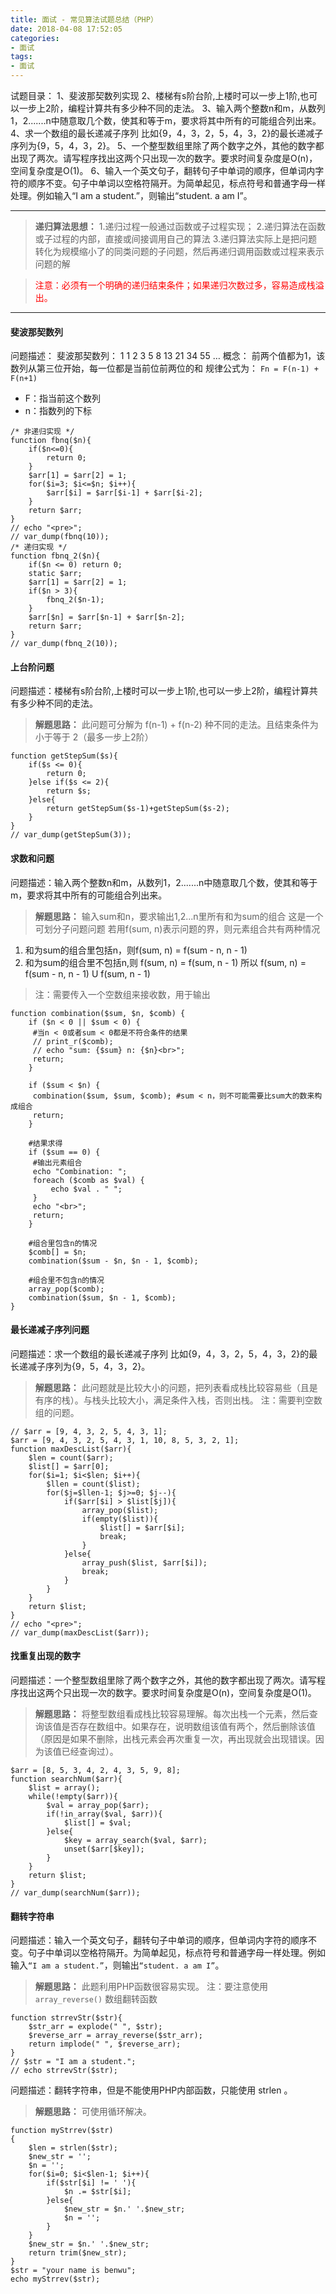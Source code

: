 ```yaml
---
title: 面试 - 常见算法试题总结（PHP）
date: 2018-04-08 17:52:05
categories:
- 面试
tags:
- 面试
---
```

试题目录：
1、斐波那契数列实现
2、楼梯有s阶台阶,上楼时可以一步上1阶,也可以一步上2阶，编程计算共有多少种不同的走法。
3、输入两个整数n和m，从数列1，2.......n中随意取几个数，使其和等于m，要求将其中所有的可能组合列出来。
4、求一个数组的最长递减子序列 比如{9，4，3，2，5，4，3，2}的最长递减子序列为{9，5，4，3，2}。
5、一个整型数组里除了两个数字之外，其他的数字都出现了两次。请写程序找出这两个只出现一次的数字。要求时间复杂度是O(n)，空间复杂度是O(1)。
6、输入一个英文句子，翻转句子中单词的顺序，但单词内字符的顺序不变。句子中单词以空格符隔开。为简单起见，标点符号和普通字母一样处理。例如输入“I am a student.”，则输出“student. a am I”。

<!--more-->

---

>**递归算法思想：**
1.递归过程一般通过函数或子过程实现；
2.递归算法在函数或子过程的内部，直接或间接调用自己的算法
3.递归算法实际上是把问题转化为规模缩小了的同类问题的子问题，然后再递归调用函数或过程来表示问题的解

><font color="red">注意：必须有一个明确的递归结束条件；如果递归次数过多，容易造成栈溢出。</font>

---

#### 斐波那契数列
问题描述：
斐波那契数列： 1 1 2 3 5 8 13 21 34 55 …
概念： 
前两个值都为1，该数列从第三位开始，每一位都是当前位前两位的和 
规律公式为： `Fn = F(n-1) + F(n+1) `
* F：指当前这个数列 
* n：指数列的下标

```
/* 非递归实现 */
function fbnq($n){
	if($n<=0){
		return 0;
	}
	$arr[1] = $arr[2] = 1;
	for($i=3; $i<=$n; $i++){
		$arr[$i] = $arr[$i-1] + $arr[$i-2];
	}
	return $arr;
}
// echo "<pre>";
// var_dump(fbnq(10));
/* 递归实现 */
function fbnq_2($n){
	if($n <= 0) return 0;
	static $arr;
	$arr[1] = $arr[2] = 1;
    if($n > 3){
    	fbnq_2($n-1);
    }
    $arr[$n] = $arr[$n-1] + $arr[$n-2];
    return $arr;
}
// var_dump(fbnq_2(10));
```


#### 上台阶问题
问题描述：楼梯有s阶台阶,上楼时可以一步上1阶,也可以一步上2阶，编程计算共有多少种不同的走法。

>**解题思路：**
此问题可分解为 f(n-1) + f(n-2) 种不同的走法。且结束条件为 小于等于 2（最多一步上2阶）

```
function getStepSum($s){
	if($s <= 0){
		return 0;
	}else if($s <= 2){
		return $s;
	}else{
		return getStepSum($s-1)+getStepSum($s-2);
	}
}
// var_dump(getStepSum(3));
```


#### 求数和问题
问题描述：输入两个整数n和m，从数列1，2.......n中随意取几个数，使其和等于m，要求将其中所有的可能组合列出来。

>**解题思路：**
输入sum和n，要求输出1,2...n里所有和为sum的组合
这是一个可划分子问题问题
若用f(sum, n)表示问题的界，则元素组合共有两种情况
1. 和为sum的组合里包括n，则f(sum, n) = f(sum - n, n - 1)
2. 和为sum的组合里不包括n,则 f(sum, n) = f(sum, n - 1)
所以 f(sum, n) = f(sum - n, n - 1) U f(sum, n - 1)

>注：需要传入一个空数组来接收数，用于输出

```
function combination($sum, $n, $comb) {
	if ($n < 0 || $sum < 0) {
	 #当n < 0或者sum < 0都是不符合条件的结果
	 // print_r($comb);
	 // echo "sum: {$sum} n: {$n}<br>";
	 return;
	}
	
	if ($sum < $n) {
	 combination($sum, $sum, $comb); #sum < n，则不可能需要比sum大的数来构成组合
	 return;
	}
	
	#结果求得
	if ($sum == 0) {
	 #输出元素组合
	 echo "Combination: ";
	 foreach ($comb as $val) {
	     echo $val . " ";
	 }
	 echo "<br>";
	 return;
	}

	#组合里包含n的情况
	$comb[] = $n;
	combination($sum - $n, $n - 1, $comb);
	
	#组合里不包含n的情况
	array_pop($comb);
	combination($sum, $n - 1, $comb);
}
```


#### 最长递减子序列问题
问题描述：求一个数组的最长递减子序列 比如{9，4，3，2，5，4，3，2}的最长递减子序列为{9，5，4，3，2}。

>**解题思路：**
此问题就是比较大小的问题，把列表看成栈比较容易些（且是有序的栈）。与栈头比较大小，满足条件入栈，否则出栈。
注：需要判空数组的问题。

```
// $arr = [9, 4, 3, 2, 5, 4, 3, 1];
$arr = [9, 4, 3, 2, 5, 4, 3, 1, 10, 8, 5, 3, 2, 1];
function maxDescList($arr){
	$len = count($arr);
	$list[] = $arr[0];
	for($i=1; $i<$len; $i++){
		$llen = count($list);
		for($j=$llen-1; $j>=0; $j--){
			if($arr[$i] > $list[$j]){
				array_pop($list);
				if(empty($list)){
					$list[] = $arr[$i];
					break;
				}
			}else{
				array_push($list, $arr[$i]);
				break;
			}
		}
	}
	return $list;
}
// echo "<pre>";
// var_dump(maxDescList($arr));
```


#### 找重复出现的数字
问题描述：一个整型数组里除了两个数字之外，其他的数字都出现了两次。请写程序找出这两个只出现一次的数字。要求时间复杂度是O(n)，空间复杂度是O(1)。

>**解题思路：**
将整型数组看成栈比较容易理解。每次出栈一个元素，然后查询该值是否存在数组中。如果存在，说明数组该值有两个，然后删除该值（原因是如果不删除，出栈元素会再次重复一次，再出现就会出现错误。因为该值已经查询过）。

```
$arr = [8, 5, 3, 4, 2, 4, 3, 5, 9, 8];
function searchNum($arr){
	$list = array();
	while(!empty($arr)){
		$val = array_pop($arr);
		if(!in_array($val, $arr)){
			$list[] = $val;
		}else{
			$key = array_search($val, $arr);
			unset($arr[$key]);
		}
	}
	return $list;
}
// var_dump(searchNum($arr));
```


#### 翻转字符串
问题描述：输入一个英文句子，翻转句子中单词的顺序，但单词内字符的顺序不变。句子中单词以空格符隔开。为简单起见，标点符号和普通字母一样处理。例如输入`“I am a student.”`，则输出`“student. a am I”`。

>**解题思路：**
此题利用PHP函数很容易实现。
注：要注意使用 `array_reverse()` 数组翻转函数

```
function strrevStr($str){
	$str_arr = explode(" ", $str);
	$reverse_arr = array_reverse($str_arr);
	return implode(" ", $reverse_arr);
}
// $str = "I am a student.";
// echo strrevStr($str);
```

问题描述：翻转字符串，但是不能使用PHP内部函数，只能使用 strlen 。
>**解题思路：**
可使用循环解决。

```
function myStrrev($str)
{
	$len = strlen($str);
	$new_str = '';
	$n = '';
	for($i=0; $i<$len-1; $i++){
		if($str[$i] != ' '){
			$n .= $str[$i];
		}else{
			$new_str = $n.' '.$new_str;
			$n = '';
		}
	}
	$new_str = $n.' '.$new_str;
	return trim($new_str);
}
$str = "your name is benwu";
echo myStrrev($str);
```
